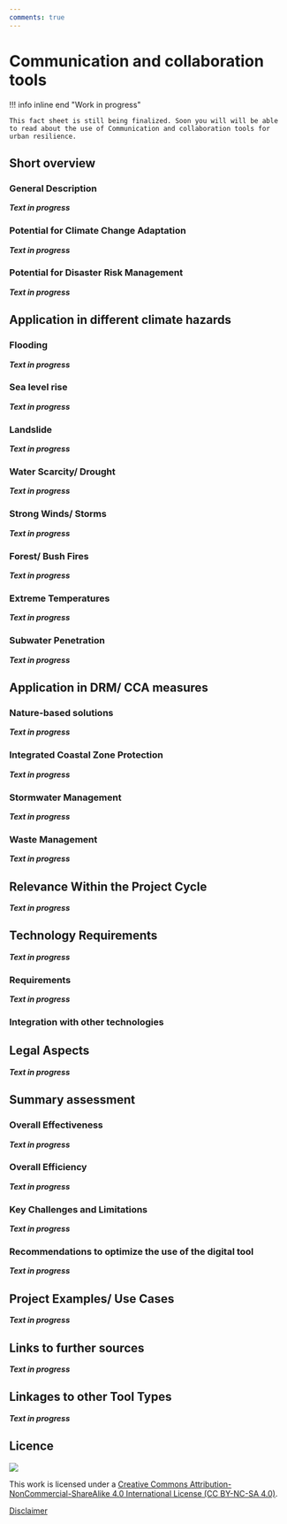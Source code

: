 ```yaml
---
comments: true
---
```


# Communication and collaboration tools

!!! info inline end "Work in progress"

    This fact sheet is still being finalized. Soon you will will be able to read about the use of Communication and collaboration tools for urban resilience.

## Short overview

### General Description

**_Text in progress_**

### Potential for Climate Change Adaptation

**_Text in progress_**

### Potential for Disaster Risk Management

**_Text in progress_**

## Application in different climate hazards

### Flooding

**_Text in progress_**

### Sea level rise

**_Text in progress_**

### Landslide

**_Text in progress_**

### Water Scarcity/ Drought

**_Text in progress_**

### Strong Winds/ Storms

**_Text in progress_**

### Forest/ Bush Fires

**_Text in progress_**

### Extreme Temperatures

**_Text in progress_**

### Subwater Penetration

**_Text in progress_**

## Application in DRM/ CCA measures

### Nature-based solutions

**_Text in progress_**

### Integrated Coastal Zone Protection

**_Text in progress_**

### Stormwater Management

**_Text in progress_**

### Waste Management

**_Text in progress_**

## Relevance Within the Project Cycle

**_Text in progress_**

## Technology Requirements

**_Text in progress_**

### Requirements

**_Text in progress_**

### Integration with other technologies
## Legal Aspects

**_Text in progress_**

## Summary assessment

### Overall Effectiveness

**_Text in progress_**

### Overall Efficiency

**_Text in progress_**

### Key Challenges and Limitations

**_Text in progress_**

### Recommendations to optimize the use of the digital tool

**_Text in progress_**

## Project Examples/ Use Cases

***Text in progress***

## Links to further sources

***Text in progress***

## Linkages to other Tool Types

**_Text in progress_**

## Licence

![](https://i.creativecommons.org/l/by-nc-sa/4.0/88x31.png)

This work is licensed under a [Creative Commons Attribution-NonCommercial-ShareAlike 4.0 International License (CC BY-NC-SA 4.0)](https://creativecommons.org/licenses/by-nc-sa/4.0/).

[Disclaimer](../../disclaimer.md)
